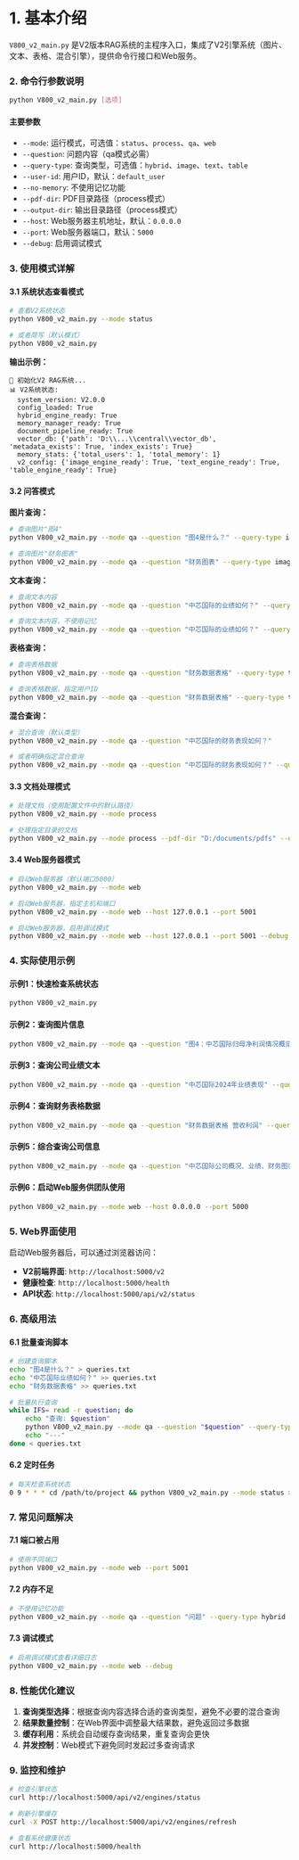 # **1. 基本介绍**

`V800_v2_main.py` 是V2版本RAG系统的主程序入口，集成了V2引擎系统（图片、文本、表格、混合引擎），提供命令行接口和Web服务。

### **2. 命令行参数说明**

```bash
python V800_v2_main.py [选项]
```

#### **主要参数**

- `--mode`: 运行模式，可选值：`status`、`process`、`qa`、`web`
- `--question`: 问题内容（qa模式必需）
- `--query-type`: 查询类型，可选值：`hybrid`、`image`、`text`、`table`
- `--user-id`: 用户ID，默认：`default_user`
- `--no-memory`: 不使用记忆功能
- `--pdf-dir`: PDF目录路径（process模式）
- `--output-dir`: 输出目录路径（process模式）
- `--host`: Web服务器主机地址，默认：`0.0.0.0`
- `--port`: Web服务器端口，默认：`5000`
- `--debug`: 启用调试模式

### **3. 使用模式详解**

#### **3.1 系统状态查看模式**

```bash
# 查看V2系统状态
python V800_v2_main.py --mode status

# 或者简写（默认模式）
python V800_v2_main.py
```

**输出示例：**

```
🚀 初始化V2 RAG系统...
📊 V2系统状态:
  system_version: V2.0.0
  config_loaded: True
  hybrid_engine_ready: True
  memory_manager_ready: True
  document_pipeline_ready: True
  vector_db: {'path': 'D:\\...\\central\\vector_db', 'metadata_exists': True, 'index_exists': True}
  memory_stats: {'total_users': 1, 'total_memory': 1}
  v2_config: {'image_engine_ready': True, 'text_engine_ready': True, 'table_engine_ready': True}
```

#### **3.2 问答模式**

**图片查询：**

```bash
# 查询图片"图4"
python V800_v2_main.py --mode qa --question "图4是什么？" --query-type image

# 查询图片"财务图表"
python V800_v2_main.py --mode qa --question "财务图表" --query-type image --user-id "user123"
```

**文本查询：**

```bash
# 查询文本内容
python V800_v2_main.py --mode qa --question "中芯国际的业绩如何？" --query-type text

# 查询文本内容，不使用记忆
python V800_v2_main.py --mode qa --question "中芯国际的业绩如何？" --query-type text --no-memory
```

**表格查询：**

```bash
# 查询表格数据
python V800_v2_main.py --mode qa --question "财务数据表格" --query-type table

# 查询表格数据，指定用户ID
python V800_v2_main.py --mode qa --question "财务数据表格" --query-type table --user-id "analyst001"
```

**混合查询：**

```bash
# 混合查询（默认类型）
python V800_v2_main.py --mode qa --question "中芯国际的财务表现如何？"

# 或者明确指定混合查询
python V800_v2_main.py --mode qa --question "中芯国际的财务表现如何？" --query-type hybrid
```

#### **3.3 文档处理模式**

```bash
# 处理文档（使用配置文件中的默认路径）
python V800_v2_main.py --mode process

# 处理指定目录的文档
python V800_v2_main.py --mode process --pdf-dir "D:/documents/pdfs" --output-dir "D:/documents/output"
```

#### **3.4 Web服务器模式**

```bash
# 启动Web服务器（默认端口5000）
python V800_v2_main.py --mode web

# 启动Web服务器，指定主机和端口
python V800_v2_main.py --mode web --host 127.0.0.1 --port 5001

# 启动Web服务器，启用调试模式
python V800_v2_main.py --mode web --host 127.0.0.1 --port 5001 --debug
```

### **4. 实际使用示例**

#### **示例1：快速检查系统状态**

```bash
python V800_v2_main.py
```

#### **示例2：查询图片信息**

```bash
python V800_v2_main.py --mode qa --question "图4：中芯国际归母净利润情况概览" --query-type image
```

#### **示例3：查询公司业绩文本**

```bash
python V800_v2_main.py --mode qa --question "中芯国际2024年业绩表现" --query-type text
```

#### **示例4：查询财务表格数据**

```bash
python V800_v2_main.py --mode qa --question "财务数据表格 营收利润" --query-type table
```

#### **示例5：综合查询公司信息**

```bash
python V800_v2_main.py --mode qa --question "中芯国际公司概况、业绩、财务图表" --query-type hybrid
```

#### **示例6：启动Web服务供团队使用**

```bash
python V800_v2_main.py --mode web --host 0.0.0.0 --port 5000
```

### **5. Web界面使用**

启动Web服务器后，可以通过浏览器访问：

- **V2前端界面**: `http://localhost:5000/v2`
- **健康检查**: `http://localhost:5000/health`
- **API状态**: `http://localhost:5000/api/v2/status`

### **6. 高级用法**

#### **6.1 批量查询脚本**

```bash
# 创建查询脚本
echo "图4是什么？" > queries.txt
echo "中芯国际业绩如何？" >> queries.txt
echo "财务数据表格" >> queries.txt

# 批量执行查询
while IFS= read -r question; do
    echo "查询: $question"
    python V800_v2_main.py --mode qa --question "$question" --query-type hybrid
    echo "---"
done < queries.txt
```

#### **6.2 定时任务**

```bash
# 每天检查系统状态
0 9 * * * cd /path/to/project && python V800_v2_main.py --mode status >> daily_status.log
```

### **7. 常见问题解决**

#### **7.1 端口被占用**

```bash
# 使用不同端口
python V800_v2_main.py --mode web --port 5001
```

#### **7.2 内存不足**

```bash
# 不使用记忆功能
python V800_v2_main.py --mode qa --question "问题" --query-type hybrid --no-memory
```

#### **7.3 调试模式**

```bash
# 启用调试模式查看详细日志
python V800_v2_main.py --mode web --debug
```

### **8. 性能优化建议**

1. **查询类型选择**：根据查询内容选择合适的查询类型，避免不必要的混合查询
2. **结果数量控制**：在Web界面中调整最大结果数，避免返回过多数据
3. **缓存利用**：系统会自动缓存查询结果，重复查询会更快
4. **并发控制**：Web模式下避免同时发起过多查询请求

### **9. 监控和维护**

```bash
# 检查引擎状态
curl http://localhost:5000/api/v2/engines/status

# 刷新引擎缓存
curl -X POST http://localhost:5000/api/v2/engines/refresh

# 查看系统健康状态
curl http://localhost:5000/health
```
